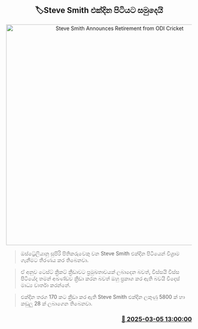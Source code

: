 <p align='center'><b><h2 align='center' title='Steve Smith Announces Retirement from ODI Cricket'>🏷Steve Smith එක්දින පිටියට සමුදෙයි</h2></b></p>
<p align='center'><img src='https://helakuru.sgp1.cdn.digitaloceanspaces.com/esana/images/lib/steve-smith-new.jpg' width='600' alt='Steve Smith Announces Retirement from ODI Cricket'></p>

> ඔස්ට්‍රේලියානු සුපිරි පිතිකරුවෙකු වන Steve Smith එක්දින පිටියෙන් විශ්‍රාම ගැනීමට තීරණය කර තිබෙනවා.

> ඒ අනුව ටෙස්ට් ක්‍රිකට් ක්‍රීඩාවට ප්‍රමුඛතාවයක් ලබාදෙන බවත්, විස්සයි විස්ස පිටියේද තමන් අඛණ්ඩව ක්‍රීඩා කරන බවත් ඔහු ප්‍රකාශ කර ඇති බවයි විදෙස් මාධ්‍ය වාර්තා කරන්නේ.

> එක්දින තරග 170 කට ක්‍රීඩා කර ඇති Steve Smith එක්දින ලකුණු 5800 ක් හා කඩුලු 28 ක් ලබාගෙන තිබෙනවා.



<h3 align='right'><a href='https://www.helakuru.lk/esana/p/108040/'>📅 2025-03-05 13:00:00</a></h3>
